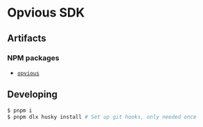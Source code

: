 # Opvious SDK

## Artifacts

### NPM packages

+ [`opvious`](packages/sdk)

## Developing

```sh
$ pnpm i
$ pnpm dlx husky install # Set up git hooks, only needed once
```
